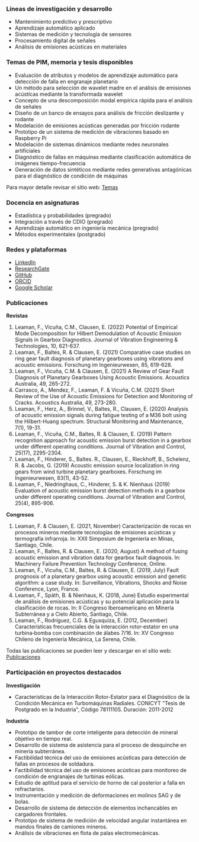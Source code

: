 ### Líneas de investigación y desarrollo

- Mantenimiento predictivo y prescriptivo
- Aprendizaje automático aplicado
- Sistemas de medición y tecnología de sensores
- Procesamiento digital de señales
- Análisis de emisiones acústicas en materiales


### Temas de PIM, memoria y tesis disponibles

- Evaluación de atributos y modelos de aprendizaje automático para detección de falla en engranaje planetario
- Un método para selección de wavelet madre en el análisis de emisiones acústicas mediante la transformada wavelet
- Concepto de una descomposición modal empírica rápida para el análisis de señales
- Diseño de un banco de ensayos para análisis de fricción deslizante y rodante
- Modelación de emisiones acústicas generadas por fricción rodante
- Prototipo de un sistema de medición de vibraciones basado en Raspberry Pi
- Modelación de sistemas dinámicos mediante redes neuronales artificiales
- Diagnóstico de fallas en máquinas mediante clasificación automática de imágenes tiempo-frecuencia
- Generación de datos sintéticos mediante redes generativas antagónicas para el diagnóstico de condición de máquinas

Para mayor detalle revisar el sitio web: [Temas](https://github.com/fleaman-udec/pim-memorias/)

### Docencia en asignaturas

- Estadística y probabilidades (pregrado)
- Integración a través de CDIO (pregrado)
- Aprendizaje automático en ingeniería mecánica (pregrado)
- Métodos experimentales (postgrado)

### Redes y plataformas

- [LinkedIn](https://www.linkedin.com/in/felix-leaman/)
- [ResearchGate](https://www.researchgate.net/profile/Felix-Leaman/)
- [GitHub](https://github.com/fleaman-udec/)
- [ORCID](https://orcid.org/0000-0003-1009-5368)
- [Google Scholar](https://scholar.google.com/citations?user=4GOSS8MAAAAJ&hl=es)

### Publicaciones

**Revistas**
1. Leaman, F., Vicuña, C.M., Clausen, E. (2022) Potential of Empirical Mode Decomposition for Hilbert Demodulation of Acoustic Emission Signals in Gearbox Diagnostics. Journal of Vibration Engineering & Technologies, 10, 621-637.
2. Leaman, F., Baltes, R. & Clausen, E. (2021) Comparative case studies on ring gear fault diagnosis of planetary gearboxes using vibrations and acoustic emissions. Forschung im Ingenieurwesen, 85, 619-628. 
3. Leaman, F., Vicuña, C.M. & Clausen, E. (2021) A Review of Gear Fault Diagnosis of Planetary Gearboxes Using Acoustic Emissions. Acoustics Australia, 49, 265-272.
4. Carrasco, A., Mendez, F., Leaman, F. & Vicuña, C.M. (2021) Short Review of the Use of Acoustic Emissions for Detection and Monitoring of Cracks. Acoustics Australia, 49, 273-280.
5. Leaman, F., Herz, A., Brinnel, V., Baltes, R., Clausen, E. (2020) Analysis of acoustic emission signals during fatigue testing of a M36 bolt using the Hilbert-Huang spectrum. Structural Monitoring and Maintenance, 7(1), 19-31.
6. Leaman, F., Vicuña, C.M., Baltes, R. & Clausen, E. (2019) Pattern recognition approach for acoustic emission burst detection in a gearbox under different operating conditions. Journal of Vibration and Control, 25(17), 2295-2304.
7. Leaman, F., Hinderer, S., Baltes. R., Clausen, E., Rieckhoff, B., Schelenz, R. & Jacobs, G. (2019) Acoustic emission source localization in ring gears from wind turbine planetary gearboxes. Forschung im Ingenieurwesen, 83(1), 43-52.
8. Leaman, F., Niedringhaus, C., Hinderer, S. & K. Nienhaus (2019) Evaluation of acoustic emission burst detection methods in a gearbox under different operating conditions. Journal of Vibration and Control, 25(4), 895-906. 

**Congresos**
1. Leaman, F. & Clausen, E. (2021, November) Caracterización de rocas en procesos mineros mediante tecnologías de emisiones acústicas y termografía infrarroja. In: XXII Simposium de Ingeniería en Minas, Santiago, Chile.
2. Leaman, F., Baltes, R. & Clausen, E. (2020, August) A method of fusing acoustic emission and vibration data for gearbox fault diagnosis. In: Machinery Failure Prevention Technology Conference, Online.
3. Leaman, F., Vicuña, C.M., Baltes, R. & Clausen, E. (2019, July) Fault prognosis of a planetary gearbox using acoustic emission and genetic algorithm: a case study. In: Surveillance, Vibrations, Shocks and Noise Conference, Lyon, France.
4. Leaman, F., Späth, B. & Nienhaus, K. (2018, June) Estudio experimental de análisis de emisiones acústicas y su potencial aplicación para la clasificación de rocas. In: II Congreso Iberoamericano en Minería Subterránea y a Cielo Abierto, Santiago, Chile.
5. Leaman, F., Rodríguez, C.G. & Egusquiza, E. (2012, December) Características frecuenciales de la interacción rotor‑estator en una turbina‑bomba con combinación de álabes 7/16. In: XV Congreso Chileno de Ingeniería Mecánica, La Serena, Chile.

Todas las publicaciones se pueden leer y descargar en el sitio web: [Publicaciones](https://www.researchgate.net/profile/Felix-Leaman/research)

### Participación en proyectos destacados

**Investigación**
- Características de la Interacción Rotor-Estator para el Diagnóstico de la Condición Mecánica en Turbomáquinas Radiales. CONICYT "Tesis de Postgrado en la Industria", Código 78111105. Duración: 2011-2012

**Industria**
- Prototipo de tambor de corte inteligente para detección de mineral objetivo en tiempo real.
- Desarrollo de sistema de asistencia para el proceso de desquinche en minería subterránea.
- Factibilidad técnica del uso de emisiones acústicas para detección de fallas en procesos de soldadura.
- Factibilidad técnica del uso de emisiones acústicas para monitoreo de condición de engranajes de turbinas eólicas.
- Estudio de aptitud para el servicio de horno de cal posterior a falla en refractarios.
- Instrumentación y medición de deformaciones en molinos SAG y de bolas.
- Desarrollo de sistema de detección de elementos inchancables en cargadores frontales.
- Prototipo de sistema de medición de velocidad angular instantánea en mandos finales de camiones mineros.
- Análisis de vibraciones en flota de palas electromecánicas.
